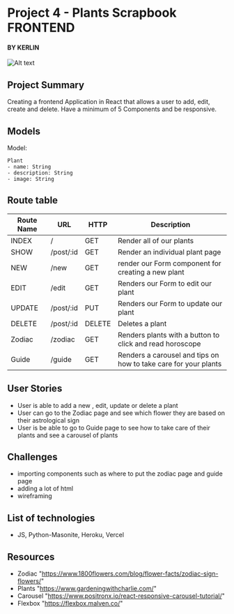 # Project 4 - Plants Scrapbook FRONTEND
#### BY KERLIN
![Alt text](https://i.imgur.com/8v2uy0y.png "Plants Scrapbook")

## Project Summary
Creating a frontend Application in React that allows a user to add, edit, create and delete. Have a minimum of 5 Components and be responsive.

## Models
Model:
```
Plant
- name: String
- description: String
- image: String
```

## Route table

| Route Name | URL | HTTP | Description |
|-----------|------|-------|-------------|
| INDEX | / | GET | Render all of our plants 
| SHOW | /post/:id | GET | Render an individual plant page
| NEW | /new | GET | render our Form component for creating a new plant
| EDIT | /edit | GET | Renders our Form to edit our plant
| UPDATE | /post/:id | PUT | Renders our Form to update our plant
| DELETE | /post/:id | DELETE | Deletes a plant
| Zodiac | /zodiac | GET | Renders plants with a button to click and read horoscope 
| Guide | /guide | GET | Renders a carousel and tips on how to take care for your plants

## User Stories
 - User is able to add a new , edit, update or delete a plant
 - User can go to the Zodiac page and see which flower they are based on their astrological sign
 - User is be able to go to Guide page to see how to take care of their plants and see a carousel of plants 

## Challenges
- importing components such as where to put the zodiac page and guide page 
- adding a lot of html
- wireframing

## List of technologies
- JS, Python-Masonite, Heroku, Vercel

## Resources
- Zodiac "https://www.1800flowers.com/blog/flower-facts/zodiac-sign-flowers/"
- Plants "https://www.gardeningwithcharlie.com/" 
- Carousel "https://www.positronx.io/react-responsive-carousel-tutorial/"
- Flexbox "https://flexbox.malven.co/"